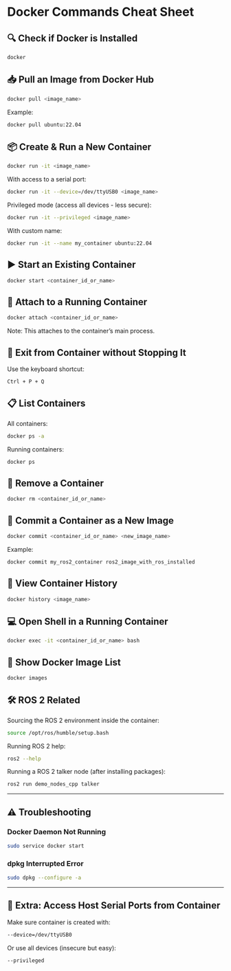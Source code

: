 
# Docker Commands Cheat Sheet

## 🔍 Check if Docker is Installed
```bash
docker
```

## 📥 Pull an Image from Docker Hub
```bash
docker pull <image_name>
```
Example:
```bash
docker pull ubuntu:22.04
```

## 📦 Create & Run a New Container
```bash
docker run -it <image_name>
```

With access to a serial port:
```bash
docker run -it --device=/dev/ttyUSB0 <image_name>
```

Privileged mode (access all devices - less secure):
```bash
docker run -it --privileged <image_name>
```

With custom name:
```bash
docker run -it --name my_container ubuntu:22.04
```

## ▶️ Start an Existing Container
```bash
docker start <container_id_or_name>
```

## 🔌 Attach to a Running Container
```bash
docker attach <container_id_or_name>
```

Note: This attaches to the container’s main process.

## 🚪 Exit from Container without Stopping It
Use the keyboard shortcut:
```
Ctrl + P + Q
```

## 📋 List Containers
All containers:
```bash
docker ps -a
```
Running containers:
```bash
docker ps
```

## 🧽 Remove a Container
```bash
docker rm <container_id_or_name>
```

## 📸 Commit a Container as a New Image
```bash
docker commit <container_id_or_name> <new_image_name>
```
Example:
```bash
docker commit my_ros2_container ros2_image_with_ros_installed
```

## 💾 View Container History
```bash
docker history <image_name>
```

## 💻 Open Shell in a Running Container
```bash
docker exec -it <container_id_or_name> bash
```

## 📄 Show Docker Image List
```bash
docker images
```

## 🛠️ ROS 2 Related
Sourcing the ROS 2 environment inside the container:
```bash
source /opt/ros/humble/setup.bash
```

Running ROS 2 help:
```bash
ros2 --help
```

Running a ROS 2 talker node (after installing packages):
```bash
ros2 run demo_nodes_cpp talker
```

---

## ⚠️ Troubleshooting

### Docker Daemon Not Running
```bash
sudo service docker start
```

### dpkg Interrupted Error
```bash
sudo dpkg --configure -a
```

---

## 🧩 Extra: Access Host Serial Ports from Container
Make sure container is created with:
```bash
--device=/dev/ttyUSB0
```
Or use all devices (insecure but easy):
```bash
--privileged
```